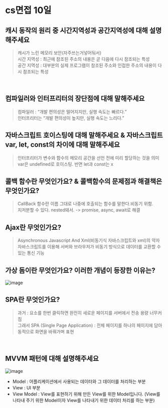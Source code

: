 # cs면접 10일

## 캐시 동작의 원리 중 시간지역성과 공간지역성에 대해 설명해주세요
> 캐시가 느린 메모리 보안(자주쓰는거넣어둬서)  
> 시간 지역성 : 최근에 참조된 주소의 내용은 곧 다음에 다시 참조되는 특성  
> 공간 지역성 : 대부분의 실제 프로그램이 참조된 주소와 인접한 주소의 내용이 다시 참조되는 특성  

<br>

## 컴파일러와 인터프리터의 장단점에 대해 말해주세요
> 컴파일러 : “개발 편의성은 떨어지지만, 실행 속도는 빠르다.”   
> 인터프리터는 “개발 편의성이 높지만, 실행 속도는 느리다.”  


## 자바스크립트 호이스팅에 대해 말해주세요 &  자바스크립트 var, let, const의 차이에 대해 말해주세요
 > 인터프리터가 변수와 함수의 메모리 공간을 선언 전에 미리 할당하는 것을 의미  
 > var은 undefined로 호이스팅. 반면 let과 const는 x  

## 콜백 함수란 무엇인가요? & 콜백함수의 문제점과 해결책은 무엇인가요?  
> CallBack 함수란 이름 그대로 나중에 호출되는 함수를 말한다.비동기 위함.   
> 지저분할 수 있다. nested돼서. -> promise, async, await로 해결   

## Ajax란 무엇인가요?
> Asynchronous Javascript And Xml(비동기식 자바스크립트와 xml)의 약자    
자바스크립트를 이용해 서버와 브라우저가 비동기 방식으로 데이터를 교환할 수 있는 통신 기능  

## 가상 돔이란 무엇인가요? 이러한 개념이 등장한 이유는?
![image](https://user-images.githubusercontent.com/84604563/148254187-a3c345ce-0dcd-461e-af5b-c649d84b64a4.png)

## SPA란 무엇인가요?
> 과거 : 요소를 한번 클릭하면 완전히 새로운 페이지를 서버에서 전송 용량 너무커짐   
> 그래서 SPA (Single Page Application) : 전체 페이지를 하나의 페이지에 담아 동적으로 화면을 바꿔가며 표현  

<br>

## MVVM 패턴에 대해 설명해주세요
![image](https://user-images.githubusercontent.com/84604563/148255070-65b3570b-0951-44ea-b224-405a3b01351d.png)
* Model : 어플리케이션에서 사용되는 데이터와 그 데이터를 처리하는 부분  
* View : UI 부분  
* View Model : View를 표현하기 위해 만든 View를 위한 Model입니다. (View를 나타내 주기 위한 Model이자 View를 나타내기 위한 데이터 처리를 하는 부분)    



